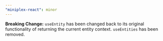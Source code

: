 ```yaml
---
"miniplex-react": minor
---
```


**Breaking Change:** `useEntity` has been changed back to its original functionality of returning the current entity context. `useEntities` has been removed.
